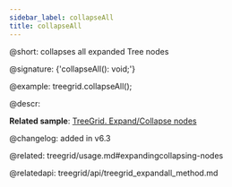 ```yaml
---
sidebar_label: collapseAll
title: collapseAll
---          
```


@short: collapses all expanded Tree nodes

@signature: {'collapseAll(): void;'}

@example:
treegrid.collapseAll();


@descr:


**Related sample**: [TreeGrid. Expand/Collapse nodes](https://snippet.dhtmlx.com/1grpsaa2)

@changelog: added in v6.3

@related: treegrid/usage.md#expandingcollapsing-nodes

@relatedapi:
treegrid/api/treegrid_expandall_method.md
